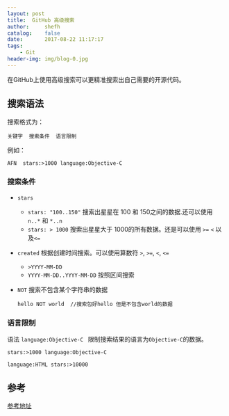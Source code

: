 ```yaml
---
layout: post
title:  GitHub 高级搜索
author:     shefh
catalog:    false
date:       2017-08-22 11:17:17
tags:
    - Git
header-img: img/blog-0.jpg
---
```


在GitHub上使用高级搜索可以更精准搜索出自己需要的开源代码。

## 搜索语法
搜索格式为：

```
关键字  搜索条件  语言限制
```
例如：

```
AFN  stars:>1000 language:Objective-C 
```

###  搜索条件
* `stars` 
   * `stars: "100..150"`  搜索出星星在 100 和 150之间的数据.还可以使用 `n..*` 和 `*..n`
   *  `stars: > 1000`  搜索出星星大于 1000的所有数据。还是可以使用 `>=` `<` 以及`<=`

* `created` 根据创建时间搜索。可以使用算数符  `>`, `>=`, `<`, `<=`
  * `>YYYY-MM-DD`
  * `YYYY-MM-DD..YYYY-MM-DD` 按照区间搜索

* `NOT` 搜索不包含某个字符串的数据


  ```
  hello NOT world  //搜索包好hello 但是不包含world的数据
  ```

### 语言限制
语法 `language:Objective-C `  限制搜索结果的语言为`Objective-C`的数据。

```
stars:>1000 language:Objective-C

language:HTML stars:>10000
```

## 参考
[参考地址](https://help.github.com/articles/understanding-the-search-syntax/)


